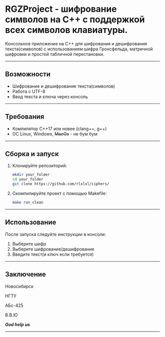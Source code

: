 # RGZProject - шифрование символов на C++ с поддержкой всех символов клавиатуры.
Консольное приложение на C++ для шифрования и дешифрования текста(символов) с использованием шифра Гронсфельда, матричной шифровки и простой табличной перестановки.

---

## Возможности

- Шифрование и дешифрование текста(символов)
- Работа с UTF-8
- Ввод текста и ключа через консоль

---

## Требования

- Компилятор С++17 или новее (clang++, g++)
- OC Linux, Windows, ~~MacOs~~ - не бум бум

---

## Сборка и запуск

1. Клонируйте репозиторий:
   ```bash
   mkdir your_folder
   cd your_folder
   git clone https://github.com/rlxlxl/ciphers/
2. Скомпилируйте проект с помощью Makefile:
   ```bash
   make run_clean

---

## Использование

После запуска следуйте инструкции в консоли:
1. Выберите шифр
2. Выберите шифрование/дешифрование
3. Введите текст(и ключ если требуется)

---

## Заключение

Новосибирск

НГТУ

АБс-425

В.В.Ю

___God help us___

---

